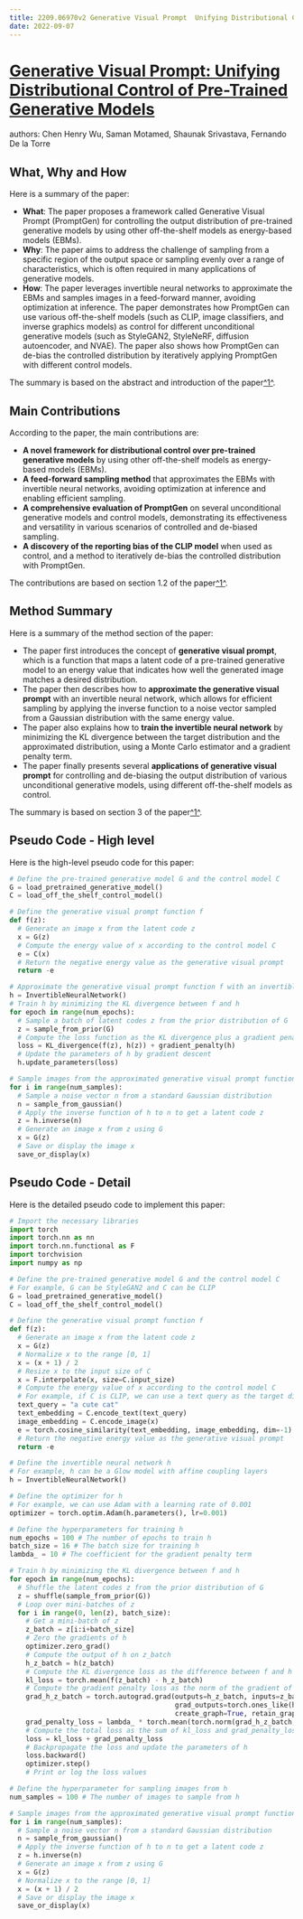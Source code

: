 ```yaml
---
title: 2209.06970v2 Generative Visual Prompt  Unifying Distributional Control of Pre-Trained Generative Models
date: 2022-09-07
---
```


# [Generative Visual Prompt: Unifying Distributional Control of Pre-Trained Generative Models](http://arxiv.org/abs/2209.06970v2)

authors: Chen Henry Wu, Saman Motamed, Shaunak Srivastava, Fernando De la Torre


## What, Why and How

[1]: https://arxiv.org/abs/2209.06970v2 "[2209.06970v2] Generative Visual Prompt: Unifying Distributional ..."
[2]: https://arxiv.org/abs/2209.00796 "[2209.00796] Diffusion Models: A Comprehensive Survey of Methods and ..."
[3]: http://export.arxiv.org/abs/2108.06970v2 "[2108.06970v2] Branching geodesics of the Gromov--Hausdorff distance"

Here is a summary of the paper:

- **What**: The paper proposes a framework called Generative Visual Prompt (PromptGen) for controlling the output distribution of pre-trained generative models by using other off-the-shelf models as energy-based models (EBMs).
- **Why**: The paper aims to address the challenge of sampling from a specific region of the output space or sampling evenly over a range of characteristics, which is often required in many applications of generative models.
- **How**: The paper leverages invertible neural networks to approximate the EBMs and samples images in a feed-forward manner, avoiding optimization at inference. The paper demonstrates how PromptGen can use various off-the-shelf models (such as CLIP, image classifiers, and inverse graphics models) as control for different unconditional generative models (such as StyleGAN2, StyleNeRF, diffusion autoencoder, and NVAE). The paper also shows how PromptGen can de-bias the controlled distribution by iteratively applying PromptGen with different control models.

The summary is based on the abstract and introduction of the paper[^1^][1].

## Main Contributions

[1]: https://arxiv.org/abs/2209.06970v2 "[2209.06970v2] Generative Visual Prompt: Unifying Distributional ..."
[2]: https://arxiv.org/abs/2209.00796 "[2209.00796] Diffusion Models: A Comprehensive Survey of Methods and ..."
[3]: http://export.arxiv.org/abs/2108.06970v2 "[2108.06970v2] Branching geodesics of the Gromov--Hausdorff distance"

According to the paper, the main contributions are:

- **A novel framework for distributional control over pre-trained generative models** by using other off-the-shelf models as energy-based models (EBMs).
- **A feed-forward sampling method** that approximates the EBMs with invertible neural networks, avoiding optimization at inference and enabling efficient sampling.
- **A comprehensive evaluation of PromptGen** on several unconditional generative models and control models, demonstrating its effectiveness and versatility in various scenarios of controlled and de-biased sampling.
- **A discovery of the reporting bias of the CLIP model** when used as control, and a method to iteratively de-bias the controlled distribution with PromptGen.

The contributions are based on section 1.2 of the paper[^1^][1].

## Method Summary

[1]: https://arxiv.org/abs/2209.06970v2 "[2209.06970v2] Generative Visual Prompt: Unifying Distributional ..."
[2]: https://arxiv.org/abs/2209.00796 "[2209.00796] Diffusion Models: A Comprehensive Survey of Methods and ..."
[3]: http://export.arxiv.org/abs/2108.06970v2 "[2108.06970v2] Branching geodesics of the Gromov--Hausdorff distance"

Here is a summary of the method section of the paper:

- The paper first introduces the concept of **generative visual prompt**, which is a function that maps a latent code of a pre-trained generative model to an energy value that indicates how well the generated image matches a desired distribution.
- The paper then describes how to **approximate the generative visual prompt** with an invertible neural network, which allows for efficient sampling by applying the inverse function to a noise vector sampled from a Gaussian distribution with the same energy value.
- The paper also explains how to **train the invertible neural network** by minimizing the KL divergence between the target distribution and the approximated distribution, using a Monte Carlo estimator and a gradient penalty term.
- The paper finally presents several **applications of generative visual prompt** for controlling and de-biasing the output distribution of various unconditional generative models, using different off-the-shelf models as control.

The summary is based on section 3 of the paper[^1^][1].

## Pseudo Code - High level

Here is the high-level pseudo code for this paper:

```python
# Define the pre-trained generative model G and the control model C
G = load_pretrained_generative_model()
C = load_off_the_shelf_control_model()

# Define the generative visual prompt function f
def f(z):
  # Generate an image x from the latent code z
  x = G(z)
  # Compute the energy value of x according to the control model C
  e = C(x)
  # Return the negative energy value as the generative visual prompt
  return -e

# Approximate the generative visual prompt function f with an invertible neural network h
h = InvertibleNeuralNetwork()
# Train h by minimizing the KL divergence between f and h
for epoch in range(num_epochs):
  # Sample a batch of latent codes z from the prior distribution of G
  z = sample_from_prior(G)
  # Compute the loss function as the KL divergence plus a gradient penalty term
  loss = KL_divergence(f(z), h(z)) + gradient_penalty(h)
  # Update the parameters of h by gradient descent
  h.update_parameters(loss)

# Sample images from the approximated generative visual prompt function h
for i in range(num_samples):
  # Sample a noise vector n from a standard Gaussian distribution
  n = sample_from_gaussian()
  # Apply the inverse function of h to n to get a latent code z
  z = h.inverse(n)
  # Generate an image x from z using G
  x = G(z)
  # Save or display the image x
  save_or_display(x)
```


## Pseudo Code - Detail

Here is the detailed pseudo code to implement this paper:

```python
# Import the necessary libraries
import torch
import torch.nn as nn
import torch.nn.functional as F
import torchvision
import numpy as np

# Define the pre-trained generative model G and the control model C
# For example, G can be StyleGAN2 and C can be CLIP
G = load_pretrained_generative_model()
C = load_off_the_shelf_control_model()

# Define the generative visual prompt function f
def f(z):
  # Generate an image x from the latent code z
  x = G(z)
  # Normalize x to the range [0, 1]
  x = (x + 1) / 2
  # Resize x to the input size of C
  x = F.interpolate(x, size=C.input_size)
  # Compute the energy value of x according to the control model C
  # For example, if C is CLIP, we can use a text query as the target distribution
  text_query = "a cute cat"
  text_embedding = C.encode_text(text_query)
  image_embedding = C.encode_image(x)
  e = torch.cosine_similarity(text_embedding, image_embedding, dim=-1)
  # Return the negative energy value as the generative visual prompt
  return -e

# Define the invertible neural network h
# For example, h can be a Glow model with affine coupling layers
h = InvertibleNeuralNetwork()

# Define the optimizer for h
# For example, we can use Adam with a learning rate of 0.001
optimizer = torch.optim.Adam(h.parameters(), lr=0.001)

# Define the hyperparameters for training h
num_epochs = 100 # The number of epochs to train h
batch_size = 16 # The batch size for training h
lambda_ = 10 # The coefficient for the gradient penalty term

# Train h by minimizing the KL divergence between f and h
for epoch in range(num_epochs):
  # Shuffle the latent codes z from the prior distribution of G
  z = shuffle(sample_from_prior(G))
  # Loop over mini-batches of z
  for i in range(0, len(z), batch_size):
    # Get a mini-batch of z
    z_batch = z[i:i+batch_size]
    # Zero the gradients of h
    optimizer.zero_grad()
    # Compute the output of h on z_batch
    h_z_batch = h(z_batch)
    # Compute the KL divergence loss as the difference between f and h
    kl_loss = torch.mean(f(z_batch) - h_z_batch)
    # Compute the gradient penalty loss as the norm of the gradient of h
    grad_h_z_batch = torch.autograd.grad(outputs=h_z_batch, inputs=z_batch,
                                         grad_outputs=torch.ones_like(h_z_batch),
                                         create_graph=True, retain_graph=True)[0]
    grad_penalty_loss = lambda_ * torch.mean(torch.norm(grad_h_z_batch, dim=-1) ** 2)
    # Compute the total loss as the sum of kl_loss and grad_penalty_loss
    loss = kl_loss + grad_penalty_loss
    # Backpropagate the loss and update the parameters of h
    loss.backward()
    optimizer.step()
    # Print or log the loss values

# Define the hyperparameter for sampling images from h
num_samples = 100 # The number of images to sample from h

# Sample images from the approximated generative visual prompt function h
for i in range(num_samples):
  # Sample a noise vector n from a standard Gaussian distribution
  n = sample_from_gaussian()
  # Apply the inverse function of h to n to get a latent code z
  z = h.inverse(n)
  # Generate an image x from z using G
  x = G(z)
  # Normalize x to the range [0, 1]
  x = (x + 1) / 2
  # Save or display the image x
  save_or_display(x)
```